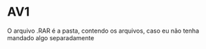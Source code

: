 # AV1
O arquivo .RAR é a pasta, contendo os arquivos, caso eu não tenha mandado algo  separadamente

